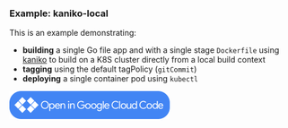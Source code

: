 ### Example: kaniko-local

This is an example demonstrating:

* **building** a single Go file app and with a single stage `Dockerfile` using [kaniko](https://github.com/GoogleContainerTools/kaniko) to build on a K8S cluster directly from a local build context
* **tagging** using the default tagPolicy (`gitCommit`)
* **deploying** a single container pod using `kubectl`

<a href="vscode://googlecloudtools.cloudcode/shell?repo=https://github.com/GoogleContainerTools/skaffold.git&subpath=/examples/kaniko-local"><img width="286" height="50" src="/docs/static/images/open-cloud-code.png"></a>
